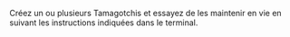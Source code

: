 Créez un ou plusieurs Tamagotchis et essayez de les maintenir en vie en suivant les instructions indiquées dans le terminal.
